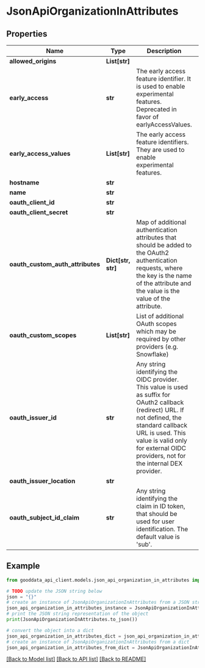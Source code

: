 # JsonApiOrganizationInAttributes


## Properties

Name | Type | Description | Notes
------------ | ------------- | ------------- | -------------
**allowed_origins** | **List[str]** |  | [optional] 
**early_access** | **str** | The early access feature identifier. It is used to enable experimental features. Deprecated in favor of earlyAccessValues. | [optional] 
**early_access_values** | **List[str]** | The early access feature identifiers. They are used to enable experimental features. | [optional] 
**hostname** | **str** |  | [optional] 
**name** | **str** |  | [optional] 
**oauth_client_id** | **str** |  | [optional] 
**oauth_client_secret** | **str** |  | [optional] 
**oauth_custom_auth_attributes** | **Dict[str, str]** | Map of additional authentication attributes that should be added to the OAuth2 authentication requests, where the key is the name of the attribute and the value is the value of the attribute. | [optional] 
**oauth_custom_scopes** | **List[str]** | List of additional OAuth scopes which may be required by other providers (e.g. Snowflake) | [optional] 
**oauth_issuer_id** | **str** | Any string identifying the OIDC provider. This value is used as suffix for OAuth2 callback (redirect) URL. If not defined, the standard callback URL is used. This value is valid only for external OIDC providers, not for the internal DEX provider. | [optional] 
**oauth_issuer_location** | **str** |  | [optional] 
**oauth_subject_id_claim** | **str** | Any string identifying the claim in ID token, that should be used for user identification. The default value is &#39;sub&#39;. | [optional] 

## Example

```python
from gooddata_api_client.models.json_api_organization_in_attributes import JsonApiOrganizationInAttributes

# TODO update the JSON string below
json = "{}"
# create an instance of JsonApiOrganizationInAttributes from a JSON string
json_api_organization_in_attributes_instance = JsonApiOrganizationInAttributes.from_json(json)
# print the JSON string representation of the object
print(JsonApiOrganizationInAttributes.to_json())

# convert the object into a dict
json_api_organization_in_attributes_dict = json_api_organization_in_attributes_instance.to_dict()
# create an instance of JsonApiOrganizationInAttributes from a dict
json_api_organization_in_attributes_from_dict = JsonApiOrganizationInAttributes.from_dict(json_api_organization_in_attributes_dict)
```
[[Back to Model list]](../README.md#documentation-for-models) [[Back to API list]](../README.md#documentation-for-api-endpoints) [[Back to README]](../README.md)


